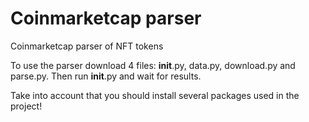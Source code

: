 # Coinmarketcap parser
Coinmarketcap parser of NFT tokens

To use the parser download 4 files: __init__.py, data.py, download.py and parse.py. Then run __init__.py and wait for results. 

Take into account that you should install several packages used in the project!

